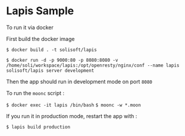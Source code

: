 # Lapis Sample

To run it via docker

First build the docker image

`$ docker build . -t solisoft/lapis`

`$ docker run -d -p 9000:80 -p 8080:8080 -v /home/soli/workspace/lapis:/opt/openresty/nginx/conf --name lapis   solisoft/lapis server development`

Then the app should run in development mode on port `8080`

To run the `moonc` script :

`$ docker exec -it lapis /bin/bash`
`$ moonc -w *.moon`

If you run it in production mode, restart the app with :

`$ lapis build production`
